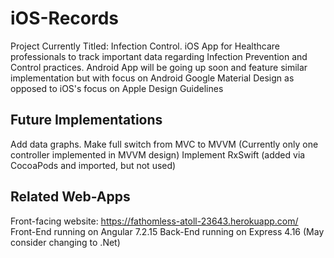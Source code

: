 # iOS-Records
Project Currently Titled: Infection Control.
  iOS App for Healthcare professionals to track important data regarding Infection Prevention and Control practices. 
  Android App will be going up soon and feature similar implementation but with focus on Android Google Material Design
  as opposed to iOS's focus on Apple Design Guidelines

## Future Implementations
  Add data graphs.
  Make full switch from MVC to MVVM (Currently only one controller implemented in MVVM design)
  Implement RxSwift (added via CocoaPods and imported, but not used)
  
## Related Web-Apps  
  Front-facing website: https://fathomless-atoll-23643.herokuapp.com/
  Front-End running on Angular 7.2.15
  Back-End running on Express 4.16 (May consider changing to .Net)
